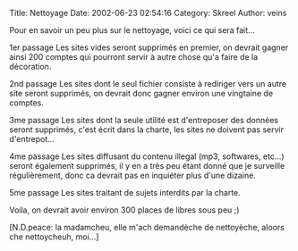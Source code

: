 Title: Nettoyage
Date: 2002-06-23 02:54:16
Category: Skreel
Author: veins

Pour en savoir un peu plus sur le nettoyage, voici ce qui sera fait...

1er passage
Les sites vides seront supprimés en premier, on devrait gagner ainsi 200 comptes qui pourront servir à autre chose qu'a faire de la décoration.

2nd passage
Les sites dont le seul fichier consiste à rediriger vers un autre site seront supprimés, on devrait donc gagner environ une vingtaine de comptes.

3me passage
Les sites dont la seule utilité est d'entreposer des données seront supprimés, c'est écrit dans la charte, les sites ne doivent pas servir d'entrepot...

4me passage
Les sites diffusant du contenu illegal (mp3, softwares, etc...) seront également supprimés, il y en a très peu étant donné que je surveille régulièrement, donc ca devrait pas en inquiéter plus d'une dizaine.

5me passage
Les sites traitant de sujets interdits par la charte.

Voila, on devrait avoir environ 300 places de libres sous peu  ;)

[N.D.peace: la madamcheu, elle m'ach demandèche de nettoyèche, aloors che nettoycheuh, moi...]